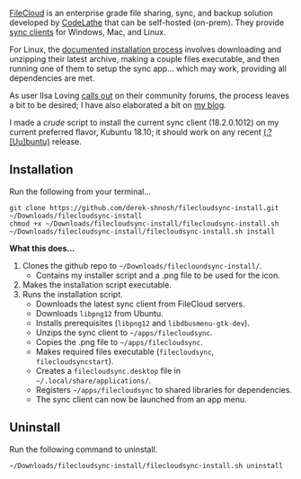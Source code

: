 [FileCloud][filecloud-site] is an enterprise grade file sharing, sync, and backup solution developed by [CodeLathe][codelathe-github] that can be self-hosted (on-prem). They provide [sync clients][filecloud-dlpage] for Windows, Mac, and Linux.

For Linux, the [documented installation process][fc-install-linux] involves downloading and unzipping their latest archive, making a couple files executable, and then running one of them to setup the sync app... which may work, providing all dependencies are met.

As user Ilsa Loving [calls out][fc-comm-link] on their community forums, the process leaves a bit to be desired; I have also elaborated a bit on [my blog][blog-link].

I made a *crude* script to install the current sync client (18.2.0.1012) on my current preferred flavor, Kubuntu 18.10; it should work on any recent [(.?[Uu]buntu)][regex-nonsense] release.

## Installation

Run the following from your terminal...

```
git clone https://github.com/derek-shnosh/filecloudsync-install.git ~/Downloads/filecloudsync-install
chmod +x ~/Downloads/filecloudsync-install/filecloudsync-install.sh
~/Downloads/filecloudsync-install/filecloudsync-install.sh install
```

**What this does...**

1. Clones the github repo to `~/Downloads/filecloundsync-install/`.
   - Contains my installer script and a .png file to be used for the icon.
2. Makes the installation script executable.
3. Runs the installation script.
   - Downloads the latest sync client from FileCloud servers.
   - Downloads `libpng12` from Ubuntu.
   - Installs prerequisites (`libpng12` and `libdbusmenu-gtk-dev`).
   - Unzips the sync client to `~/apps/filecloudsync`.
   - Copies the .png file to `~/apps/filecloudsync`.
   - Makes required files executable (`filecloudsync`, `filecloudsyncstart`).
   - Creates a `filecloudsync.desktop` file in `~/.local/share/applications/`.
   - Registers `~/apps/filecloudsync` to shared libraries for dependencies.
   - The sync client can now be launched from an app menu.

## Uninstall

Run the following command to uninstall.

```
~/Downloads/filecloudsync-install/filecloudsync-install.sh uninstall
```




[filecloud-site]: https://www.getfilecloud.com/
[codelathe-github]: https://github.com/codelathe
[filecloud-dlpage]: https://www.getfilecloud.com/additional-downloads/
[fc-install-linux]: https://www.getfilecloud.com/supportdocs/display/cloud/Install+Sync+on+Linux
[fc-comm-link]: https://ideas.filecloud.com/topic/linux-sync-client-hopelessly-inadequate
[blog-link]: https://shnosh.io/linux-filecloudsync-install
[regex-nonsense]: https://regex101.com/r/o4CJvI/1
